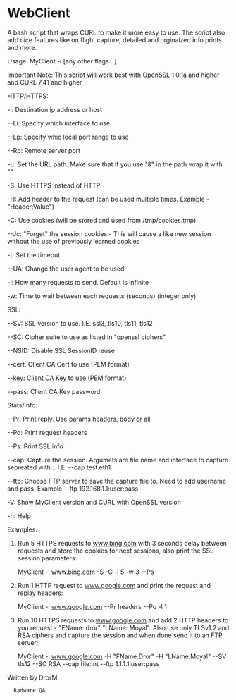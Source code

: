 # WebClient
A bash script that wraps CURL to make it more easy to use. The script also add nice features like on flight capture, detailed and orginaized info prints and more.


Usage: MyClient -i <Host-Address-To-Use> [any other flags...]

Important Note: This script will work best with OpenSSL 1.0.1a and higher and CURL 7.41 and higher


HTTP/HTTPS:

   -i:        Destination ip address or host 

   --Li:      Specify which interface to use 

   --Lp:      Specify whic local port range to use 

   --Rp:      Remote server port 

   -u:        Set the URL path. Make sure that if you use "&" in the path wrap it with "" 

   -S:        Use HTTPS instead of HTTP 

   -H:        Add header to the request (can be used multiple times. Example - "Header:Value") 

   -C:        Use cookies (will be stored and used from /tmp/cookies.tmp) 

   --Jc:      "Forget" the session cookies - This will cause a like new session without the use of previously learned cookies 

   -t:        Set the timeout 

   --UA:      Change the user agent to be used 

   -l:        How many requests to send. Default is infinite 

   -w:        Time to wait between each requests (seconds) (integer only) 


SSL:

   --SV:      SSL version to use. I.E. ssl3, tls10, tls11, tls12 

   --SC:      Cipher suite to use as listed in "openssl ciphers" 

   --NSID:    Disable SSL SessionID reuse 

   --cert:    Client CA Cert to use (PEM format) 

   --key:     Client CA Key to use (PEM format) 

   --pass:    Client CA Key password 


Stats/Info:

   --Pr:      Print reply. Use params headers, body or all 

   --Pq:      Print request headers 

   --Ps:      Print SSL info 

   --cap:     Capture the session. Argumets are file name and interface to capture sepreated with :. I.E. --cap test:eth1 

   --ftp:     Choose FTP server to save the capture file to. Need to add username and pass. Example --ftp 192.168.1.1:user:pass 

   -V:        Show MyClient version and CURL with OpenSSL version 

   -h:        Help 



Examples:

   1. Run 5 HTTPS requests to www.bing.com with 3 seconds delay between requests and store the cookies for next sessions,
      also print the SSL session parameters:

         MyClient -i www.bing.com -S -C -l 5 -w 3 --Ps

   2. Run 1 HTTP request to www.google.com and print the request and replay headers:

         MyClient -i www.google.com --Pr headers --Pq -l 1

   3. Run 10 HTTPS requests to www.google.com and add 2 HTTP headers to you request - "FName: dror" "LName: Moyal".
      Also use only TLSv1.2 and RSA ciphers and capture the session and when done send it to an FTP server:

         MyClient -i www.google.com -H "FName:Dror" -H "LName:Moyal" --SV tls12 --SC RSA --cap file:int --ftp 1.1.1.1:user:pass


Written by DrorM

      Radware QA
